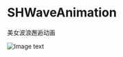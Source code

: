 # SHWaveAnimation
美女波浪邂逅动画

![Image text](https://raw.github.com/yourName/repositpry/master/yourprojectName/img-folder/test.jpg)
